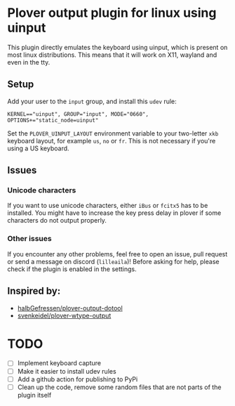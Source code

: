 # Plover output plugin for linux using uinput
This plugin directly emulates the keyboard using uinput, which is present on most linux distributions. This means that it will work on X11, wayland and even in the tty.

## Setup
Add your user to the `input` group, and install this `udev` rule:
```
KERNEL=="uinput", GROUP="input", MODE="0660", OPTIONS+="static_node=uinput"
```
Set the `PLOVER_UINPUT_LAYOUT` environment variable to your two-letter `xkb` keyboard layout, for example `us`, `no` or `fr`. This is not necessary if you're using a US keyboard.

## Issues
### Unicode characters
If you want to use unicode characters, either `iBus` or `fcitx5` has to be installed. You might have to increase the key press delay in plover if some characters do not output properly.

### Other issues
If you encounter any other problems, feel free to open an issue, pull request or send a message on discord (`lilleaila`)! Before asking for help, please check if the plugin is enabled in the settings.

## Inspired by:
- [halbGefressen/plover-output-dotool](https://github.com/halbGefressen/plover-output-dotool)
- [svenkeidel/plover-wtype-output](https://github.com/svenkeidel/plover-wtype-output/tree/main)

# TODO
- [ ] Implement keyboard capture
- [ ] Make it easier to install udev rules
- [ ] Add a github action for publishing to PyPi
- [ ] Clean up the code, remove some random files that are not parts of the plugin itself
